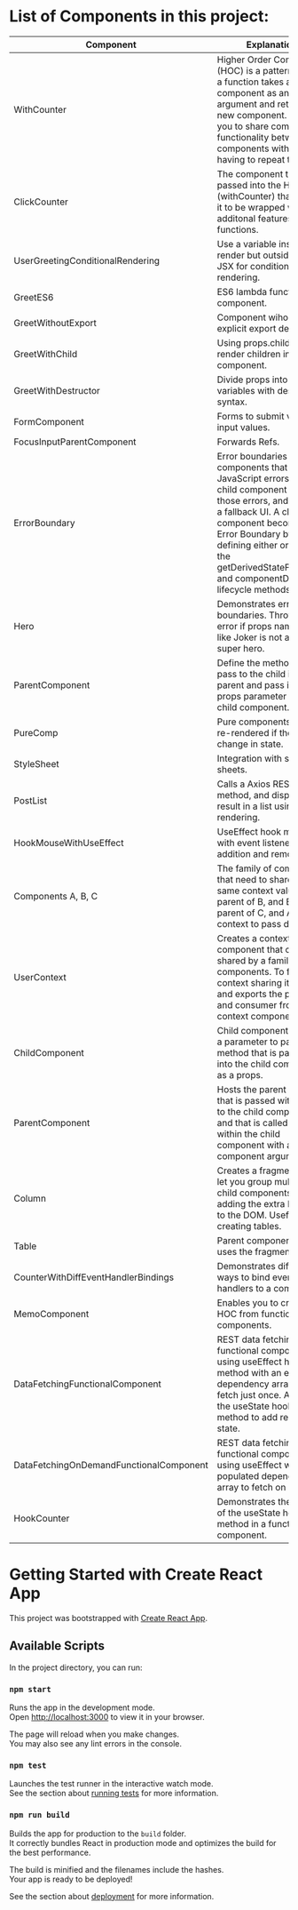 # List of Components in this project: 

| Component                               | Explanation                                                                                                                                                                                                                                                                              |
|-----------------------------------------|------------------------------------------------------------------------------------------------------------------------------------------------------------------------------------------------------------------------------------------------------------------------------------------|
| WithCounter                             | Higher Order Component (HOC) is a pattern where a function takes a component as an argument and returns a new component. Allows you to share common functionality between components without having to repeat the code.                                                                  |
| ClickCounter                            | The component that passed into the HOC (withCounter) that allows it to be wrapped with additonal features and functions.                                                                                                                                                                 |
| UserGreetingConditionalRendering        | Use a variable inside render but outside the JSX for conditional rendering.                                                                                                                                                                                                              |
| GreetES6                                | ES6 lambda functional component.                                                                                                                                                                                                                                                         |
| GreetWithoutExport                      | Component wihout explicit export default.                                                                                                                                                                                                                                                |
| GreetWithChild                          | Using props.children to render children inside a component.                                                                                                                                                                                                                              |
| GreetWithDestructor                     | Divide props into named variables with destructor syntax.                                                                                                                                                                                                                                |
| FormComponent                           | Forms to submit various input values.                                                                                                                                                                                                                                                    |
| FocusInputParentComponent               | Forwards Refs.                                                                                                                                                                                                                                                                           |
| ErrorBoundary                           | Error boundaries are components that catch JavaScript errors in their child component tree, log those errors, and display a fallback UI. A class component becomes an Error Boundary by defining either or both of the getDerivedStateFromError and componentDidCatch lifecycle methods. |
| Hero                                    | Demonstrates error boundaries. Throws an error if props name value like Joker is not a real super hero.                                                                                                                                                                                  |
| ParentComponent                         | Define the method to pass to the child in the parent and pass it to the props parameter of the child component.                                                                                                                                                                          |
| PureComp                                | Pure components are not re-rendered if there is no change in state.                                                                                                                                                                                                                      |
| StyleSheet                              | Integration with style sheets.                                                                                                                                                                                                                                                           |
| PostList                                | Calls a Axios REST get method, and displays the result in a list using a map rendering.                                                                                                                                                                                                  |
| HookMouseWithUseEffect                  | UseEffect hook method with event listener addition and removal.                                                                                                                                                                                                                          |
| Components A, B, C                      | The family of components that need to share the same context value. A is parent of B, and B is the parent of C, and A has the context to pass down.                                                                                                                                      |
| UserContext                             | Creates a context component that can be shared by a family of components. To facilitate context sharing it creates and exports the provider and consumer from the context component.                                                                                                     |
| ChildComponent                          | Child component passes a parameter to parent method that is passed into the child component as a props.                                                                                                                                                                                  |
| ParentComponent                         | Hosts the parent method that is passed with props to the child component and that is called from within the child component with a child component argument.                                                                                                                             |
| Column                                  | Creates a fragment which let you group multiple child components without adding the extra DIV tag to the DOM. Useful when creating tables.                                                                                                                                               |
| Table                                   | Parent component that uses the fragment.                                                                                                                                                                                                                                                 |
| CounterWithDiffEventHandlerBindings     | Demonstrates different ways to bind event handlers to a component.                                                                                                                                                                                                                       |
| MemoComponent                           | Enables you to create HOC from functional components.                                                                                                                                                                                                                                    |
| DataFetchingFunctionalComponent         | REST data fetching from a functional component using useEffect hook method with an empty dependency array to fetch just once.  Also used the useState hook method to add result to state.                                                                                                |
| DataFetchingOnDemandFunctionalComponent | REST data fetching from a functional component using useEffect with a populated dependency array to fetch on demand.                                                                                                                                                                     |
| HookCounter                             | Demonstrates the usage of the useState hook method in a functional component.                                                                                                                                                                                                            |

# Getting Started with Create React App

This project was bootstrapped with [Create React App](https://github.com/facebook/create-react-app).

## Available Scripts

In the project directory, you can run:

### `npm start`

Runs the app in the development mode.\
Open [http://localhost:3000](http://localhost:3000) to view it in your browser.

The page will reload when you make changes.\
You may also see any lint errors in the console.

### `npm test`

Launches the test runner in the interactive watch mode.\
See the section about [running tests](https://facebook.github.io/create-react-app/docs/running-tests) for more information.

### `npm run build`

Builds the app for production to the `build` folder.\
It correctly bundles React in production mode and optimizes the build for the best performance.

The build is minified and the filenames include the hashes.\
Your app is ready to be deployed!

See the section about [deployment](https://facebook.github.io/create-react-app/docs/deployment) for more information.
